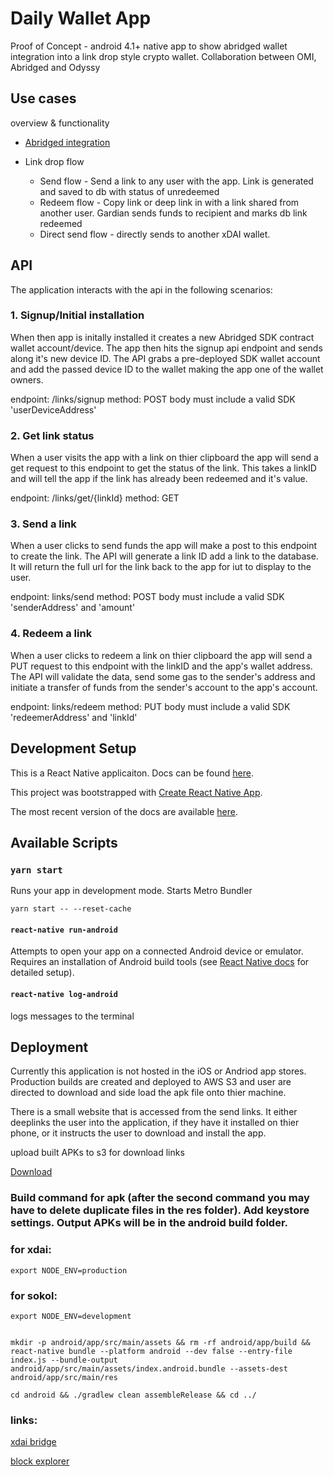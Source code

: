# Daily Wallet App


Proof of Concept - android 4.1+ native app to show abridged wallet integration into a link drop style crypto wallet. Collaboration between OMI, Abridged and Odyssy


## Use cases

overview & functionality

- [Abridged integration](http://abridged.io/)

- Link drop flow
    - Send flow - Send a link to any user with the app. Link is generated and saved to db with status of unredeemed
    - Redeem flow - Copy link or deep link in with a link shared from another user. Gardian sends funds to recipient and marks db link redeemed
    - Direct send flow - directly sends to another xDAI wallet.

## API

The application interacts with the api in the following scenarios:

### 1. Signup/Initial installation

When then app is initally installed it creates a new Abridged SDK contract wallet account/device. The app then hits the signup api endpoint and sends along it's new device ID. The API grabs a pre-deployed SDK wallet account and add the passed device ID to the wallet making the app one of the wallet owners.

endpoint: /links/signup
method: POST
body must include a valid SDK 'userDeviceAddress'

### 2. Get link status

When a user visits the app with a link on thier clipboard the app will send a get request to this endpoint to get the status of the link. This takes a linkID and will tell the app if the link has already been redeemed and it's value.

endpoint: /links/get/{linkId}
method: GET

### 3. Send a link

When a user clicks to send funds the app will make a post to this endpoint to create the link. The API will generate a link ID add a link to the database. It will return the full url for the link back to the app for iut to display to the user.

endpoint: links/send
method: POST
body must include a valid SDK 'senderAddress' and 'amount'

### 4. Redeem a link

When a user clicks to redeem a link on thier clipboard the app will send a PUT request to this endpoint with the linkID and the app's wallet address. The API will validate the data, send some gas to the sender's address and initiate a transfer of funds from the sender's account to the app's account.

endpoint: links/redeem
method: PUT
body must include a valid SDK 'redeemerAddress' and 'linkId'

## Development Setup

This is a React Native applicaiton. Docs can be found [here](https://facebook.github.io/react-native/docs/getting-started).

This project was bootstrapped with [Create React Native App](https://github.com/react-community/create-react-native-app).

The most recent version of the docs are available [here](https://github.com/react-community/create-react-native-app/blob/master/react-native-scripts/template/README.md).

## Available Scripts

### `yarn start`

Runs your app in development mode. Starts Metro Bundler

```
yarn start -- --reset-cache
```

#### `react-native run-android`

Attempts to open your app on a connected Android device or emulator. Requires an installation of Android build tools (see [React Native docs](https://facebook.github.io/react-native/docs/getting-started.html) for detailed setup).

#### `react-native log-android`

logs messages to the terminal

## Deployment

Currently this application is not hosted in the iOS or Andriod app stores. Production builds are created and deployed to AWS S3 and user are directed to download and side load the apk file onto thier machine.

There is a small website that is accessed from the send links. It either deeplinks the user into the application, if they have it installed on thier phone, or it instructs the user to download and install the app. 

upload built APKs to s3 for download links

[Download](https://omi-daily-wallet.odyssy.io/download.html)

### Build command for apk (after the second command you may have to delete duplicate files in the res folder). Add keystore settings. Output APKs will be in the android build folder.

### for xdai:

```
export NODE_ENV=production

```
### for sokol:

```
export NODE_ENV=development

```

```

mkdir -p android/app/src/main/assets && rm -rf android/app/build && react-native bundle --platform android --dev false --entry-file index.js --bundle-output android/app/src/main/assets/index.android.bundle --assets-dest android/app/src/main/res
```
```
cd android && ./gradlew clean assembleRelease && cd ../
```

### links:

[xdai bridge](https://dai-bridge.poa.network/)

[block explorer](https://blockscout.com/poa/xdai)
